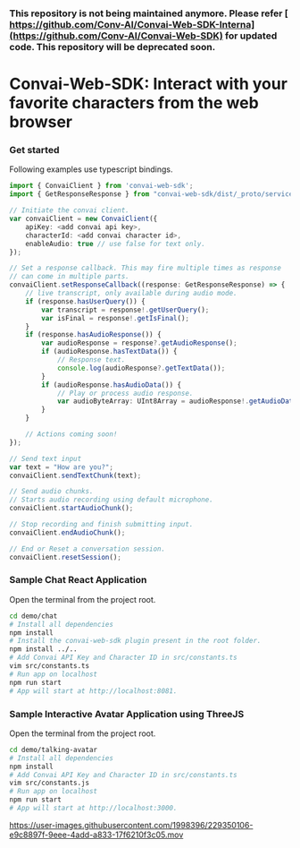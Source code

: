 ### This repository is not being maintained anymore. Please refer [ https://github.com/Conv-AI/Convai-Web-SDK-Interna](https://github.com/Conv-AI/Convai-Web-SDK) for updated code. This repository will be deprecated soon.

# Convai-Web-SDK: Interact with your favorite characters from the web browser

### Get started

Following examples use typescript bindings.

```ts
import { ConvaiClient } from 'convai-web-sdk';
import { GetResponseResponse } from "convai-web-sdk/dist/_proto/service/service_pb";

// Initiate the convai client.
var convaiClient = new ConvaiClient({
    apiKey: <add convai api key>,
    characterId: <add convai character id>,
    enableAudio: true // use false for text only.
});

// Set a response callback. This may fire multiple times as response
// can come in multiple parts.
convaiClient.setResponseCallback((response: GetResponseResponse) => {
    // live transcript, only available during audio mode.
    if (response.hasUserQuery()) {
        var transcript = response!.getUserQuery();
        var isFinal = response!.getIsFinal();
    }
    if (response.hasAudioResponse()) {
        var audioResponse = response?.getAudioResponse();
        if (audioResponse.hasTextData()) {
            // Response text.
            console.log(audioResponse?.getTextData());
        }
        if (audioResponse.hasAudioData()) {
            // Play or process audio response.
            var audioByteArray: UInt8Array = audioResponse!.getAudioData_asU8();
        }
    }

    // Actions coming soon!
});

// Send text input
var text = "How are you?";
convaiClient.sendTextChunk(text);

// Send audio chunks.
// Starts audio recording using default microphone.
convaiClient.startAudioChunk();

// Stop recording and finish submitting input.
convaiClient.endAudioChunk();

// End or Reset a conversation session.
convaiClient.resetSession();

```

### Sample Chat React Application

Open the terminal from the project root.

```sh
cd demo/chat
# Install all dependencies
npm install
# Install the convai-web-sdk plugin present in the root folder.
npm install ../..
# Add Convai API Key and Character ID in src/constants.ts
vim src/constants.ts
# Run app on localhost
npm run start
# App will start at http://localhost:8081.
```

### Sample Interactive Avatar Application using ThreeJS

Open the terminal from the project root.

```sh
cd demo/talking-avatar
# Install all dependencies
npm install
# Add Convai API Key and Character ID in src/constants.ts
vim src/constants.js
# Run app on localhost
npm run start
# App will start at http://localhost:3000.
```


https://user-images.githubusercontent.com/1998396/229350106-e9c8897f-9eee-4add-a833-17f6210f3c05.mov



